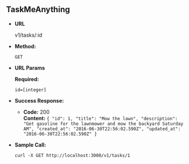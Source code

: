 **TaskMeAnything**
----

* **URL**

  v1/tasks/:id


* **Method:**

  `GET`

*  **URL Params**

   **Required:**

   `id=[integer]`

* **Success Response:**

  * **Code:** 200 <br />
    **Content:** `{
  "id": 1,
  "title": "Mow the lawn",
  "description": "Get gasoline for the lawnmower and mow the backyard Saturday AM",
  "created_at": "2016-06-30T22:56:02.590Z",
  "updated_at": "2016-06-30T22:56:02.590Z"
}`

* **Sample Call:**

  `curl -X GET http://localhost:3000/v1/tasks/1`
